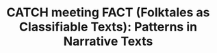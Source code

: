 ---
dateStart: 2013-12-13
dateEnd: 2013-12-13
title: "CATCH meeting FACT (Folktales as Classifiable Texts): Patterns in Narrative Texts"
venue: "Dutch funding agency NWO"
organizer:
credit:
city: Amsterdam
state:
country: The Netherlands
pdfLink:
venueImages:
---